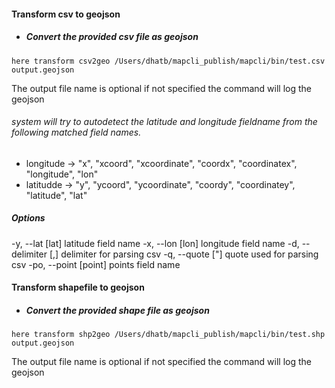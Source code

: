 #### Transform csv to geojson 
- ##### Convert the provided csv file as geojson
```
here transform csv2geo /Users/dhatb/mapcli_publish/mapcli/bin/test.csv output.geojson
```
The output file name is optional if not specified the command will log the geojson
###### system will try to autodetect the latitude and longitude fieldname from the following matched field names.
- longitude ->  "x", "xcoord", "xcoordinate", "coordx", "coordinatex", "longitude", "lon"
- latitudde -> "y", "ycoord", "ycoordinate", "coordy", "coordinatey", "latitude", "lat"

##### Options 
-y, --lat [lat]  latitude field name
-x, --lon [lon]  longitude field name
-d, --delimiter [,]  delimiter for parsing csv
-q, --quote ["]  quote used for parsing csv
-po, --point [point]  points field name


#### Transform shapefile to geojson 
- ##### Convert the provided shape file as geojson
```
here transform shp2geo /Users/dhatb/mapcli_publish/mapcli/bin/test.shp output.geojson
```
The output file name is optional if not specified the command will log the geojson
